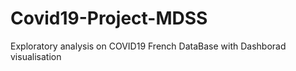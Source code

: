 # Covid19-Project-MDSS
Exploratory analysis on COVID19 French DataBase with Dashborad visualisation
